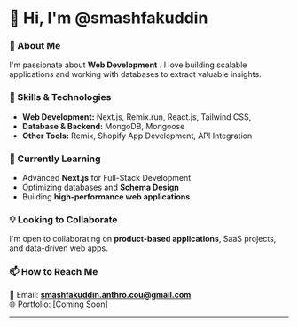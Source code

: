 # 👋 Hi, I'm @smashfakuddin  

### 👀 About Me  
I'm passionate about **Web Development** . I love building scalable applications and working with databases to extract valuable insights.  

### 🚀 Skills & Technologies  
- **Web Development:** Next.js, Remix.run, React.js, Tailwind CSS, 
- **Database & Backend:** MongoDB,  Mongoose  
- **Other Tools:** Remix, Shopify App Development, API Integration  

### 🌱 Currently Learning  
- Advanced **Next.js** for Full-Stack Development  
- Optimizing databases and **Schema Design**  
- Building **high-performance web applications**  

### 💡 Looking to Collaborate  
I'm open to collaborating on **product-based applications**, SaaS projects, and data-driven web apps.  

### 📫 How to Reach Me  
📩 Email: **smashfakuddin.anthro.cou@gmail.com**  
🌐 Portfolio: [Coming Soon]  

---

